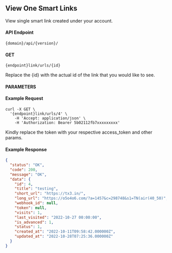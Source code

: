 ## View One Smart Links

View single smart link created under your account.

#### API Endpoint

```
{domain}/api/{version}/
```

#### GET

```
{endpoint}link/urls/{id}
```
Replace the {id} with the actual id of the link that you would like to see.

#### PARAMETERS

#### Example Request

```
curl -X GET \
  '{endpoint}link/urls/4' \
    -H 'Accept: application/json' \
    -H 'Authorization: Bearer 5b02112fb7xxxxxxxxx'
```

Kindly replace the token with your respective access_token and other params.

#### Example Response

```json
{
  "status": "OK",
  "code": 200,
  "message": "OK",
  "data": {
    "id": 4,
    "title": "testing",
    "short_url": "https://tx3.in/",
    "long_url": "https://o5o4o6.com/?a=1457&c=298748&s1=TN(air(40_50)",
    "webhook_id": null,
    "token": null,
    "visits": 1,
    "last_visited": "2022-10-27 00:00:00",
    "is_advanced": 1,
    "status": 1,
    "created_at": "2022-10-11T09:58:42.000000Z",
    "updated_at": "2022-10-28T07:25:36.000000Z"
  }
}
```
